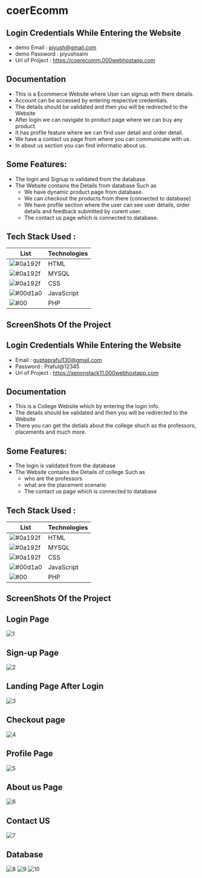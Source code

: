 # coerEcomm
## Login Credentials While Entering the Website

- demo Email : piyush@gmail.com
-  demo Password : piyushsaini
- Url of Project : https://coerecomm.000webhostapp.com


## Documentation

- This is a Ecommerce Website where User can signup  with there details.
- Account can be accessed by entering respective credentials.
- The details should be validated and then you will be redirected to the Website 
- After login we can navigate to product page where we can buy any product.
- It has profile feature where we can find user detail and order detail.
- We have a contact us page from where you can communicate with us.
- In about us section you can find informatio about us.

## Some Features:
- The login and Signup is validated from the database.
- The Website contains the Details from database Such as
   - We have dynamic product page from  database.    
   - We can checkout the products from there (connected to database)
   - We have profile section where the user can see user details, order details and feedback submitted by curent user.
   - The contact us page which is connected to database.



## Tech Stack Used :

| List  |  Technologies                                                               |
| ----------------- | ------------------------------------------------------------------ |
|![#0a192f](https://via.placeholder.com/10/0a192f?text=+)| HTML | 
|![#0a192f](https://via.placeholder.com/10/0a192f?text=+)| MYSQL | 
|![#0a192f](https://via.placeholder.com/10/0a192f?text=+)| CSS | 
|![#00d1a0](https://via.placeholder.com/10/00b48a?text=+) |JavaScript |
|![#00](https://via.placeholder.com/10/00b48a?text=+)  |PHP |

## ScreenShots Of the Project
## Login Credentials While Entering the Website

- Email : guptapraful130@gmail.com
- Password : Praful@12345
- Url of Project : https://xenonstack11.000webhostapp.com


## Documentation

- This is a College Website which by entering the login info.
- The details should be validated and then you will be redirected to the Website 
- There you can get the detials about the college shuch as the professors, placements and much more.

## Some Features:
- The login is validated from the database
- The Website contains the Details of college Such as
   - who are the professors
   - what are the placement scenario
   - The contact us page which is connected to database



## Tech Stack Used :

| List  |  Technologies                                                               |
| ----------------- | ------------------------------------------------------------------ |
|![#0a192f](https://via.placeholder.com/10/0a192f?text=+)| HTML | 
|![#0a192f](https://via.placeholder.com/10/0a192f?text=+)| MYSQL | 
|![#0a192f](https://via.placeholder.com/10/0a192f?text=+)| CSS | 
|![#00d1a0](https://via.placeholder.com/10/00b48a?text=+) |JavaScript |
|![#00](https://via.placeholder.com/10/00b48a?text=+)  |PHP |

## ScreenShots Of the Project

## Login Page
![1](https://github.com/ujjawal23/XenonStack/assets/78785865/c4e0841c-e5b4-4d85-93e8-6c705eccee68)
## Sign-up Page
![2](https://github.com/ujjawal23/XenonStack/assets/78785865/46820a0c-0579-4ee5-9d0a-fd049c1b4ad8)
## Landing Page After Login
![3](https://github.com/ujjawal23/XenonStack/assets/78785865/7b61a1b6-3efd-41f2-b4fd-a12036532a93)
## Checkout page
![4](https://github.com/ujjawal23/XenonStack/assets/78785865/e447a7d4-4529-4db3-a05b-be974d798b5a)
## Profile Page
![5](https://github.com/ujjawal23/XenonStack/assets/78785865/f7ce0238-4bfc-407a-a42e-90968da7c1ca)
## About us Page
![6](https://github.com/ujjawal23/XenonStack/assets/78785865/ecb00d67-7f53-4d17-a707-adcf0c8ec054)
## Contact US
![7](https://github.com/ujjawal23/XenonStack/assets/78785865/25c149b8-8eae-4808-94bf-cfdd9d252bc2)
## Database 
![8](https://github.com/ujjawal23/XenonStack/assets/78785865/fb09c1bc-a52f-41da-b23d-92310caf019c)
![9](https://github.com/ujjawal23/XenonStack/assets/78785865/10ac4042-9770-4324-adc7-fec0b7c20eba)
![10](https://github.com/ujjawal23/XenonStack/assets/78785865/fd0ba752-4a0f-44f4-b697-9105d6f4a67a)
